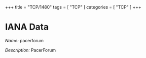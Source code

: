 +++
title = "TCP/1480"
tags = [ "TCP" ]
categories = [ "TCP" ]
+++

# IANA Data

_Name:_ pacerforum

_Description:_ PacerForum

